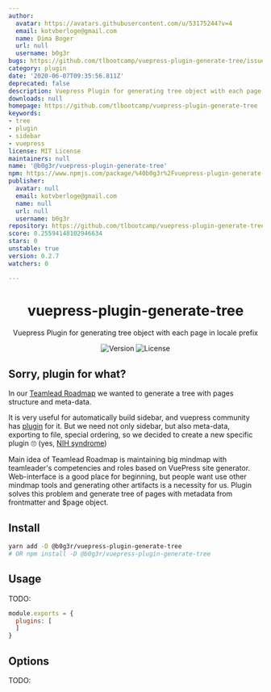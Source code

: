 ```yaml
---
author:
  avatar: https://avatars.githubusercontent.com/u/53175244?v=4
  email: kotvberloge@gmail.com
  name: Dima Boger
  url: null
  username: b0g3r
bugs: https://github.com/tlbootcamp/vuepress-plugin-generate-tree/issues
category: plugin
date: '2020-06-07T09:35:56.811Z'
deprecated: false
description: Vuepress Plugin for generating tree object with each page in locale prefix
downloads: null
homepage: https://github.com/tlbootcamp/vuepress-plugin-generate-tree
keywords:
- tree
- plugin
- sidebar
- vuepress
license: MIT License
maintainers: null
name: '@b0g3r/vuepress-plugin-generate-tree'
npm: https://www.npmjs.com/package/%40b0g3r%2Fvuepress-plugin-generate-tree
publisher:
  avatar: null
  email: kotvberloge@gmail.com
  name: null
  url: null
  username: b0g3r
repository: https://github.com/tlbootcamp/vuepress-plugin-generate-tree
score: 0.25594148102946634
stars: 0
unstable: true
version: 0.2.7
watchers: 0

---
```


<h1 align="center">vuepress-plugin-generate-tree</h1>
<div align="center">

Vuepress Plugin for generating tree object with each page in locale prefix


![Version](https://img.shields.io/npm/v/@b0g3r/vuepress-plugin-generate-tree?style=flat-square)
![License](https://img.shields.io/npm/l/@b0g3r/vuepress-plugin-generate-tree?style=flat-square)

</div>

## Sorry, plugin for what?
In our [Teamlead Roadmap](https://github.com/tlbootcamp/tlroadmap) we wanted to generate a tree with pages structure and meta-data.

It is very useful for automatically build sidebar, and vuepress community has [plugin](https://github.com/shanyuhai123/vuepress-plugin-auto-sidebar) for it. But we need not only sidebar, but also meta-data, exporting to file, special ordering, so we decided to create a new specific plugin 🙄 (yes, [NIH syndrome](https://en.wikipedia.org/wiki/Not_invented_here))

Main idea of Teamlead Roadmap is maintaining big mindmap with teamleader's competencies and roles based on VuePress site generator. Web-interface is a good place for beginning, but people want use other mindmap tools and generating other artifacts is a necessity for us. Plugin solves this problem and generate tree of pages with metadata from frontmatter and $page object.

## Install

```sh
yarn add -D @b0g3r/vuepress-plugin-generate-tree
# OR npm install -D @b0g3r/vuepress-plugin-generate-tree
```

## Usage
TODO:
```js
module.exports = {
  plugins: [
  ]
}
```

## Options
TODO: